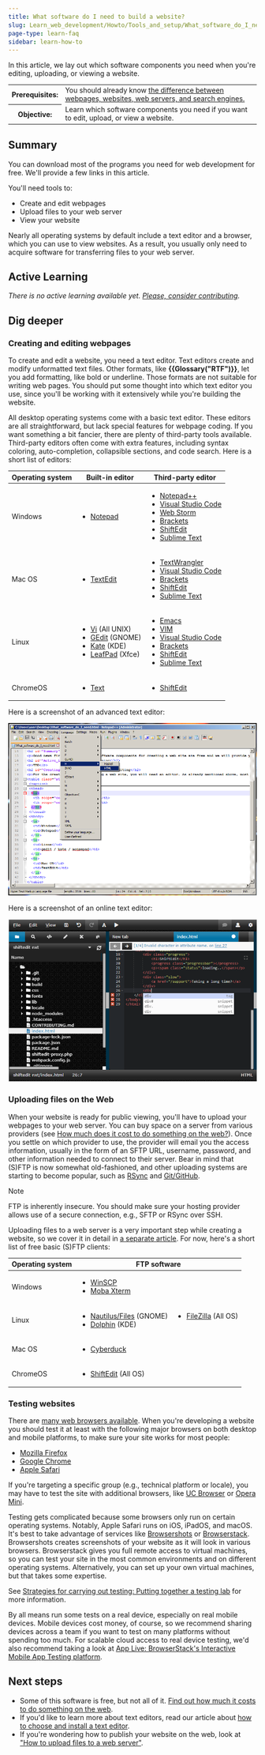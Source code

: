 ```yaml
---
title: What software do I need to build a website?
slug: Learn_web_development/Howto/Tools_and_setup/What_software_do_I_need
page-type: learn-faq
sidebar: learn-how-to
---
```


In this article, we lay out which software components you need when you're editing, uploading, or viewing a website.

<table class="standard-table">
  <tbody>
    <tr>
      <th scope="row">Prerequisites:</th>
      <td>
        You should already know
        <a
          href="/en-US/docs/Learn_web_development/Getting_started/Environment_setup/Browsing_the_web"
          >the difference between webpages, websites, web servers, and search
          engines.</a
        >
      </td>
    </tr>
    <tr>
      <th scope="row">Objective:</th>
      <td>
        Learn which software components you need if you want to edit, upload, or
        view a website.
      </td>
    </tr>
  </tbody>
</table>

## Summary

You can download most of the programs you need for web development for free. We'll provide a few links in this article.

You'll need tools to:

- Create and edit webpages
- Upload files to your web server
- View your website

Nearly all operating systems by default include a text editor and a browser, which you can use to view websites. As a result, you usually only need to acquire software for transferring files to your web server.

## Active Learning

_There is no active learning available yet. [Please, consider contributing](/en-US/docs/MDN/Community/Getting_started)._

## Dig deeper

### Creating and editing webpages

To create and edit a website, you need a text editor. Text editors create and modify unformatted text files. Other formats, like **{{Glossary("RTF")}}**, let you add formatting, like bold or underline. Those formats are not suitable for writing web pages. You should put some thought into which text editor you use, since you'll be working with it extensively while you're building the website.

All desktop operating systems come with a basic text editor. These editors are all straightforward, but lack special features for webpage coding. If you want something a bit fancier, there are plenty of third-party tools available. Third-party editors often come with extra features, including syntax coloring, auto-completion, collapsible sections, and code search. Here is a short list of editors:

<table class="standard-table">
  <thead>
    <tr>
      <th scope="col">Operating system</th>
      <th scope="col">Built-in editor</th>
      <th scope="col">Third-party editor</th>
    </tr>
  </thead>
  <tbody>
    <tr>
      <td>Windows</td>
      <td>
        <ul>
          <li>
            <a
              href="https://en.wikipedia.org/wiki/Notepad_%28software%29"
              rel="external"
              >Notepad</a
            >
          </li>
        </ul>
      </td>
      <td>
        <ul>
          <li><a href="https://notepad-plus-plus.org/">Notepad++</a></li>
          <li>
            <a href="https://visualstudio.microsoft.com/">Visual Studio Code</a>
          </li>
          <li><a href="https://www.jetbrains.com/webstorm/">Web Storm</a></li>
          <li><a href="https://brackets.io/">Brackets</a></li>
          <li><a href="https://shiftedit.net/">ShiftEdit</a></li>
          <li><a href="https://www.sublimetext.com/">Sublime Text</a></li>
        </ul>
      </td>
    </tr>
    <tr>
      <td>Mac OS</td>
      <td>
        <ul>
          <li>
            <a href="https://en.wikipedia.org/wiki/TextEdit" rel="external"
              >TextEdit</a
            >
          </li>
        </ul>
      </td>
      <td>
        <ul>
          <li>
            <a href="https://www.barebones.com/products/textwrangler/"
              >TextWrangler</a
            >
          </li>
          <li>
            <a href="https://visualstudio.microsoft.com/">Visual Studio Code</a>
          </li>
          <li><a href="https://brackets.io/">Brackets</a></li>
          <li><a href="https://shiftedit.net/">ShiftEdit</a></li>
          <li><a href="https://www.sublimetext.com/">Sublime Text</a></li>
        </ul>
      </td>
    </tr>
    <tr>
      <td>Linux</td>
      <td>
        <ul>
          <li>
            <a href="https://en.wikipedia.org/wiki/Vi_(text_editor)" rel="external">Vi</a>
            (All UNIX)
          </li>
          <li>
            <a href="https://en.wikipedia.org/wiki/Gedit" rel="external"
              >GEdit</a
            >
            (GNOME)
          </li>
          <li>
            <a
              href="https://en.wikipedia.org/wiki/Kate_%28text_editor%29"
              rel="external"
              >Kate</a
            >
            (KDE)
          </li>
          <li>
            <a href="https://en.wikipedia.org/wiki/Leafpad" rel="external"
              >LeafPad</a
            >
            (Xfce)
          </li>
        </ul>
      </td>
      <td>
        <ul>
          <li><a href="https://www.gnu.org/software/emacs/">Emacs</a></li>
          <li><a href="https://www.vim.org/" rel="external">VIM</a></li>
          <li>
            <a href="https://visualstudio.microsoft.com/">Visual Studio Code</a>
          </li>
          <li><a href="https://brackets.io/">Brackets</a></li>
          <li><a href="https://shiftedit.net/">ShiftEdit</a></li>
          <li><a href="https://www.sublimetext.com/">Sublime Text</a></li>
        </ul>
      </td>
    </tr>
    <tr>
      <td>ChromeOS</td>
      <td>
        <ul>
          <li><a href="https://en.wikipedia.org/wiki/Text_(Chrome_app)">Text</a></li>
        </ul>
      </td>
      <td>
        <ul>
          <li><a href="https://shiftedit.net/">ShiftEdit</a></li>
        </ul>
      </td>
    </tr>
  </tbody>
</table>

Here is a screenshot of an advanced text editor:

![Screenshot of Notepad++.](notepadplusplus.png)

Here is a screenshot of an online text editor:

![Screenshot of ShiftEdit](shiftedit.png)

### Uploading files on the Web

When your website is ready for public viewing, you'll have to upload your webpages to your web server. You can buy space on a server from various providers (see [How much does it cost to do something on the web?](/en-US/docs/Learn_web_development/Howto/Tools_and_setup/How_much_does_it_cost)). Once you settle on which provider to use, the provider will email you the access information, usually in the form of an SFTP URL, username, password, and other information needed to connect to their server. Bear in mind that (S)FTP is now somewhat old-fashioned, and other uploading systems are starting to become popular, such as [RSync](https://en.wikipedia.org/wiki/Rsync) and [Git/GitHub](https://docs.github.com/en/pages/configuring-a-custom-domain-for-your-github-pages-site).

> [!NOTE]
> FTP is inherently insecure. You should make sure your hosting provider allows use of a secure connection, e.g., SFTP or RSync over SSH.

Uploading files to a web server is a very important step while creating a website, so we cover it in detail in [a separate article](/en-US/docs/Learn_web_development/Howto/Tools_and_setup/Upload_files_to_a_web_server). For now, here's a short list of free basic (S)FTP clients:

<table class="standard-table">
  <thead>
    <tr>
      <th scope="col">Operating system</th>
      <th colspan="2" scope="col">FTP software</th>
    </tr>
  </thead>
  <tbody>
    <tr>
      <td>Windows</td>
      <td>
        <ul>
          <li><a href="https://winscp.net">WinSCP</a></li>
          <li><a href="https://mobaxterm.mobatek.net/">Moba Xterm</a></li>
        </ul>
      </td>
      <td rowspan="3">
        <ul>
          <li>
            <a href="https://filezilla-project.org/">FileZilla</a> (All OS)
          </li>
        </ul>
      </td>
    </tr>
    <tr>
      <td>Linux</td>
      <td>
        <ul>
          <li>
            <a
              href="https://apps.gnome.org/en/Nautilus/"
              rel="external"
              >Nautilus/Files</a
            >
            (GNOME)
          </li>
          <li>
            <a href="https://dolphin.com/" rel="external">Dolphin</a> (KDE)
          </li>
        </ul>
      </td>
    </tr>
    <tr>
      <td>Mac OS</td>
      <td>
        <ul>
          <li><a href="https://cyberduck.de/">Cyberduck</a></li>
        </ul>
      </td>
    </tr>
    <tr>
      <td>ChromeOS</td>
      <td>
        <ul>
          <li><a href="https://shiftedit.net/">ShiftEdit</a> (All OS)</li>
        </ul>
      </td>
      <td></td>
    </tr>
  </tbody>
</table>

### Testing websites

There are [many web browsers available](https://en.wikipedia.org/wiki/List_of_web_browsers). When you're developing a website you should test it at least with the following major browsers on both desktop and mobile platforms, to make sure your site works for most people:

- [Mozilla Firefox](https://www.firefox.com/en-US/)
- [Google Chrome](https://www.google.com/chrome/)
- [Apple Safari](https://www.apple.com/safari/)

If you're targeting a specific group (e.g., technical platform or locale), you may have to test the site with additional browsers, like [UC Browser](https://www.ucweb.com/) or [Opera Mini](https://www.opera.com/mini).

Testing gets complicated because some browsers only run on certain operating systems. Notably, Apple Safari runs on iOS, iPadOS, and macOS. It's best to take advantage of services like [Browsershots](https://browsershots.org/) or [Browserstack](https://www.browserstack.com/). Browsershots creates screenshots of your website as it will look in various browsers. Browserstack gives you full remote access to virtual machines, so you can test your site in the most common environments and on different operating systems. Alternatively, you can set up your own virtual machines, but that takes some expertise.

See [Strategies for carrying out testing: Putting together a testing lab](/en-US/docs/Learn_web_development/Extensions/Testing/Testing_strategies#putting_together_a_testing_lab) for more information.

By all means run some tests on a real device, especially on real mobile devices. Mobile devices cost money, of course, so we recommend sharing devices across a team if you want to test on many platforms without spending too much. For scalable cloud access to real device testing, we'd also recommend taking a look at [App Live: BrowserStack's Interactive Mobile App Testing platform](https://www.browserstack.com/app-live).

## Next steps

- Some of this software is free, but not all of it. [Find out how much it costs to do something on the web](/en-US/docs/Learn_web_development/Howto/Tools_and_setup/How_much_does_it_cost).
- If you'd like to learn more about text editors, read our article about [how to choose and install a text editor](/en-US/docs/Learn_web_development/Howto/Tools_and_setup/Available_text_editors).
- If you're wondering how to publish your website on the web, look at ["How to upload files to a web server"](/en-US/docs/Learn_web_development/Howto/Tools_and_setup/Upload_files_to_a_web_server).
